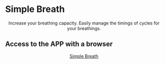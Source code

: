 # Simple Breath
<p align="center">
Increase your breathing capacity. Easily manage the timings of cycles for your breathings.
</p>


## Access to the APP with a browser
<p align="center"><a href="https://simple-breath-app.web.app/" target="_blank">Simple Breath</a></p>


<!-- 
## Access to the APP with a PlayStore
<p align="center"><a href="https://play.google.com/store/apps/details?id=4972655539205151010">Simple Breath</a></p> 
 -->
